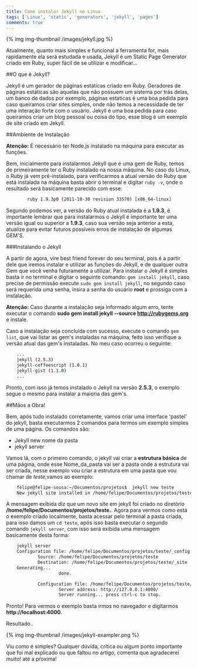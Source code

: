 ```yaml
---
title: Como instalar Jekyll no Linux
tags: ['Linux', 'static', 'generators', 'jekyll', 'pages']
comments: true
---
```



{% img img-thumbnail /images/jekyll.jpg %}

Atualmente, quanto mais simples e funcional a ferramenta for, mais rapidamente ela será estudada e usada, Jekyll é um Static Page Generator criado em Ruby, super fácil de se utilizar e modificar...

<!--more-->
 

##O que é Jekyll?

Jekyll é um gerador de páginas estáticas criado em Ruby. Geradores de páginas estáticas são aquelas que não possuem um sistema por trás delas, um banco de dados por exemplo, páginas estaticas é uma boa pedida para caso queiramos criar sites simples, onde não temos a necessidade de ter uma interação forte com o usuário. Jekyll é uma boa pedida para caso queiramos criar um blog pessoal ou coisa do tipo, esse blog é um exemplo de site criado em Jekyll.

##Ambiente de Instalação

**Atenção:** É necessário ter Node.js instalado na máquina para executar as funções.

Bem, inicialmente para instalarmos Jekyll que é uma gem de Ruby, temos de primeiramente ter o Ruby instalado na nossa máquina. No caso do Linux, o Ruby já vem pré-instalado, para verificarmos a atual versão do Ruby que está instalada na máquina basta abrir o terminal e digitar `ruby -v`, onde o resultado será basicamente parecido com esse:

``` bash
        ruby 1.9.3p0 (2011-10-30 revision 33570) [x86_64-linux]
```

Segundo podemos ver, a versão do Ruby atual instalada é a **1.9.3**, é importante lembrar que para instalarmos o Jekyll é importante ter uma versão igual ou superior a **1.9.3**,  caso sua versão seja anterior a esta, atualize para evitar futuros possíveis erros de instalação de algumas GEM'S.

###Instalando o Jekyll

A partir de agora, vire best friend forever do seu terminal, pois é a partir dele que iremos instalar e utilizar as funções do Jekyll, e de qualquer outra Gem que você venha futuramente a utilizar.  Para instalar o Jekyll é simples basta ir no terminal e digitar o seguinte comando: `gem install jekyll`, caso precise de permissão execute `sudo gem install jekyll`, no segundo caso será requerida uma senha, insira a senha do usuário **root** e prossiga com a instalação.

**Atenção:** Caso durante a instalação seja informado algum erro, tente executar o comando **sudo gem install jekyll --source http://rubygems.org** e instale.

Caso a instalação seja concluída com sucesso, execute o comando `gem list`, que vai listar as gem's instaladas na máquina, feito isso verifique a versão atual das gem's instaladas. No meu caso ocorreu o seguinte:

``` bash
    ...
    jekyll (2.5.3)
    jekyll-coffeescript (1.0.1)
    jekyll-gist (1.1.0)
    ...
```

Pronto, com isso já temos instalado o Jekyll na versão **2.5.3**, o exemplo segue o mesmo para instalar a maioria das gem's.

##Mãos a Obra!

Bem, após tudo instalado corretamente, vamos criar uma interface 'pastel' do jekyll, basta executarmos 2 comandos para termos um exemplo simples de uma página.
Os comandos são:

* Jekyll new nome da pasta
* jekyll server

Vamos lá, com o primeiro comando, o jekyll vai criar a **estrutura básica** de uma página, onde esse Nome_da_pasta vai ser a pasta onde a estrutura vai ser criada, nesse exemplo vou criar a estrutura em uma pasta que vou chamar de *teste*,vamos ao exemplo:

``` bash
    felipe@felipe-sousa:~/Documentos/projetos$  jekyll new teste
    New jekyll site installed in /home/felipe/Documentos/projetos/teste.
```

A mensagem exibida diz que um novo site em jekyll foi criado no diretório **/home/felipe/Documentos/projetos/teste.**. Agora para vermos como está o exemplo criado localmente, basta acessar pelo terminal a pasta criada, para isso damos um `cd teste`, após isso basta executar o segundo comando `jekyll server`, com isso será exibida uma mensagem basicamente desta forma:

``` bash
    jekyll server
    Configuration file: /home/felipe/Documentos/projetos/teste/_config.yml
            Source: /home/felipe/Documentos/projetos/teste
            Destination: /home/felipe/Documentos/projetos/teste/_site
    Generating...
                    done.

            Configuration file: /home/felipe/Documentos/projetos/teste/_config.yml
                    Server address: http://127.0.0.1:4000/
                    Server running... press ctrl-c to stop.
``` 

 Pronto! Para vermos o exemplo basta irmos no navegador e digitarmos **http://localhost:4000**.

 Resultado..

 {% img img-thumbnail /images/jekyll-exampler.png %}


 Viu como é simples? Qualquer dúvida, crítica ou algum ponto importante que foi mal explicado ou que faltou no artigo, comenta que agradecerei muito! até a pŕoxima!
